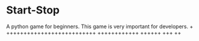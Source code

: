 # Start-Stop
A python game for beginners. This game is very important for developers.
+
++++++++++++++++++++++++++
++++++++++++
++++++
+++
++
